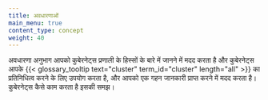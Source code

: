 ```yaml
---
title: अवधारणाओं
main_menu: true
content_type: concept
weight: 40
---
```


<!-- overview -->

अवधारणा अनुभाग आपको कुबेरनेट्स प्रणाली के हिस्सों के बारे में जानने में मदद करता है और कुबेरनेट्स आपके {{< glossary_tooltip text="cluster" term_id="cluster" length="all" >}} का प्रतिनिधित्व करने के लिए उपयोग करता है, और आपको एक गहन जानकारी प्राप्त करने में मदद करता है। कुबेरनेट्स कैसे काम करता है इसकी समझ।



<!-- body -->
